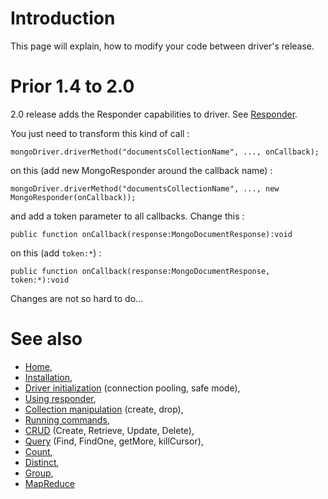 

# Introduction #

This page will explain, how to modify your code between driver's release.

# Prior 1.4 to 2.0 #
2.0 release adds the Responder capabilities to driver. See [Responder](Responder.md).

You just need to transform this kind of call :
```
mongoDriver.driverMethod("documentsCollectionName", ..., onCallback);
```
on this (add new MongoResponder around the callback name) :
```
mongoDriver.driverMethod("documentsCollectionName", ..., new MongoResponder(onCallback));
```

and add a token parameter to all callbacks.
Change this :
```
public function onCallback(response:MongoDocumentResponse):void 
```
on this (add `token:*`) :
```
public function onCallback(response:MongoDocumentResponse, token:*):void 
```
Changes are not so hard to do...

# See also #
  * [Home](Home.md),
  * [Installation](Installation.md),
  * [Driver initialization](DriverInitialization.md) (connection pooling, safe mode),
  * [Using responder](Responder.md),
  * [Collection manipulation](CollectionManipulation.md) (create, drop),
  * [Running commands](SendingCommand.md),
  * [CRUD](CRUD.md) (Create, Retrieve, Update, Delete),
  * [Query](Query.md) (Find, FindOne, getMore, killCursor),
  * [Count](Count.md),
  * [Distinct](Distinct.md),
  * [Group](Group.md),
  * [MapReduce](MapReduce.md)

